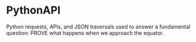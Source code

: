 # PythonAPI
Python requests, APIs, and JSON traversals used to answer a fundamental question: PROVE what happens when we approach the equator.
